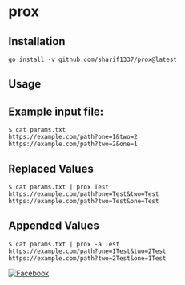 # prox
## Installation
```
go install -v github.com/sharif1337/prox@latest
```
## Usage
## Example input file:
```
$ cat params.txt
https://example.com/path?one=1&two=2
https://example.com/path?two=2&one=1
```
## Replaced Values
```
$ cat params.txt | prox Test
https://example.com/path?one=Test&two=Test
https://example.com/path?two=Test&one=Test
```
## Appended Values
```
$ cat params.txt | prox -a Test
https://example.com/path?one=1Test&two=2Test
https://example.com/path?two=2Test&one=1Test
```
[![Facebook](https://img.shields.io/badge/Facebook-Profile-blue?style=flat-square&logo=facebook)](https://www.facebook.com/sharifansari00)
